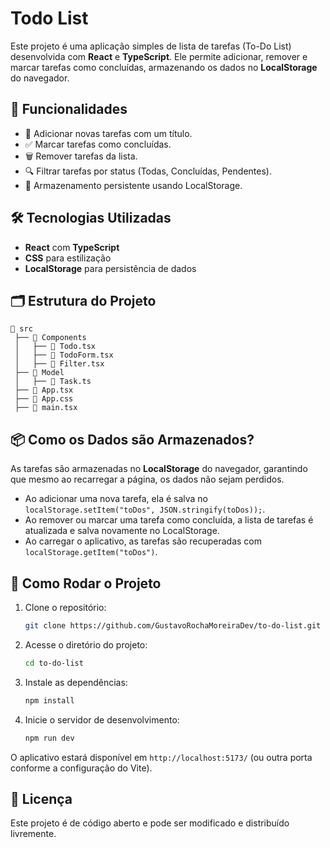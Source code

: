 # Todo List

Este projeto é uma aplicação simples de lista de tarefas (To-Do List) desenvolvida com **React** e **TypeScript**. Ele permite adicionar, remover e marcar tarefas como concluídas, armazenando os dados no **LocalStorage** do navegador.

## 🚀 Funcionalidades

- 📌 Adicionar novas tarefas com um título.
- ✅ Marcar tarefas como concluídas.
- 🗑 Remover tarefas da lista.
- 🔍 Filtrar tarefas por status (Todas, Concluídas, Pendentes).
- 💾 Armazenamento persistente usando LocalStorage.

## 🛠 Tecnologias Utilizadas

- **React** com **TypeScript**
- **CSS** para estilização
- **LocalStorage** para persistência de dados

## 🗂 Estrutura do Projeto
```
📂 src
 ├── 📁 Components
 │   ├── 📄 Todo.tsx
 │   ├── 📄 TodoForm.tsx
 │   ├── 📄 Filter.tsx
 ├── 📁 Model
 │   ├── 📄 Task.ts
 ├── 📄 App.tsx
 ├── 📄 App.css
 ├── 📄 main.tsx
```

## 📦 Como os Dados são Armazenados?

As tarefas são armazenadas no **LocalStorage** do navegador, garantindo que mesmo ao recarregar a página, os dados não sejam perdidos.

- Ao adicionar uma nova tarefa, ela é salva no `localStorage.setItem("toDos", JSON.stringify(toDos));`.
- Ao remover ou marcar uma tarefa como concluída, a lista de tarefas é atualizada e salva novamente no LocalStorage.
- Ao carregar o aplicativo, as tarefas são recuperadas com `localStorage.getItem("toDos")`.

## 📌 Como Rodar o Projeto

1. Clone o repositório:
   ```bash
   git clone https://github.com/GustavoRochaMoreiraDev/to-do-list.git
   ```

2. Acesse o diretório do projeto:
   ```bash
   cd to-do-list
   ```

3. Instale as dependências:
   ```bash
   npm install
   ```

4. Inicie o servidor de desenvolvimento:
   ```bash
   npm run dev
   ```

O aplicativo estará disponível em `http://localhost:5173/` (ou outra porta conforme a configuração do Vite).

## 📜 Licença

Este projeto é de código aberto e pode ser modificado e distribuído livremente.

